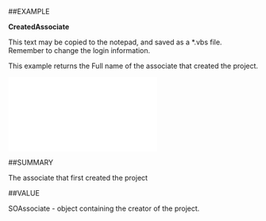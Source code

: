 
##EXAMPLE

**CreatedAssociate**

This text may be copied to the notepad, and saved as a *.vbs file. Remember to change the login information.



This example returns the Full name of the associate that created the project.

![](..\..\Examples\vbs\SOProject.Example.vbs.txt)


##SUMMARY

The associate that first created the project


##VALUE

SOAssociate - object containing the creator of the project.

